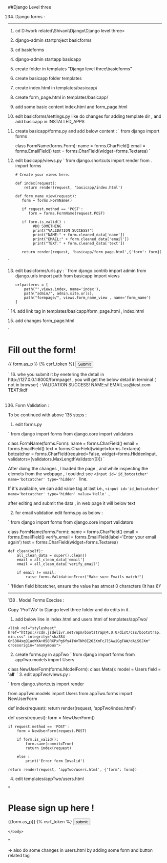 ##Django Level three 

134. Django forms : 
-----------------
1. cd D:\work related\Shivani\Django\Django level three>
2. django-admin startproject basicforms 
3. cd basicforms
4. django-admin startapp basicapp
5. create folder in templates "Django level three\basicforms"
6. create basicapp folder templates
7. create index.html in templates/basicapp/
8. create form_page.html in templates/basicapp/
9. add some basic content index.html and form_page.html
10. edit basicforms/settings.py like do changes for adding template dir , and add basicapp in INSTALLED_APPS
11. create basicapp/forms.py and add below content :
`
       from django import forms
       
       class FormName(forms.Form):
       	name = forms.CharField()
       	email = forms.EmailField()
       	text = forms.CharField(widget=forms.Textarea)
`

12. edit basicapp/views.py 
`
        from django.shortcuts import render
        from . import forms
        
        # Create your views here.
        
        def index(request):
        	return render(request, 'basicapp/index.html')
        
        def form_name_view(request):
           form = forms.FormName()
           
           if request.method == 'POST':
              form = forms.FormName(request.POST)

           if form.is_valid() : 
                #DO SOMETHING 
                print("VALIDATION SUCCESS!")
                print("NAME:" + form.cleaned_data['name'])
                print("EMAIL:" + form.cleaned_data['email'])
                print("TEXT:" + form.cleaned_data['text'])
        
           return render(request, 'basicapp/form_page.html',{'form': form})

`

13. edit basicforms/urls.py : 
`
        from django.contrib import admin
        from django.urls import path
        from basicapp import views
        
        
        urlpatterns = [
        	path("",views.index, name='index'),
        	path("admin/", admin.site.urls),
        	path("formpage/", views.form_name_view , name='form_name')
        ]

`
14. add link tag in  templates/basicapp/form_page.html , index.html 

<link rel="stylesheet" href="https://cdn.jsdelivr.net/npm/bootstrap@4.0.0/dist/css/bootstrap.min.css" integrity="sha384-Gn5384xqQ1aoWXA+058RXPxPg6fy4IWvTNh0E263XmFcJlSAwiGgFAW/dAiS6JXm" crossorigin="anonymous">

15. add changes form_page.html 

`
<body>
        <h1>Fill out the form!</h1>
        <div class="container">
            <form method="POST">
                {{ form.as_p }}
                {% csrf_token %}
                <input type="submit" class="btn btn-primary" value="Submit">
            </form>
        </div>
    </body>
`
16. whe you submit it by enetering the detail in http://127.0.0.1:8000/formpage/ , you will get the below detail in terminal ( not in browser) : 
VALIDATION SUCCESS!
NAME:sf
EMAIL:as@test.com
TEXT:lkdf


######

136. Form Validation : 

To be continued with above 135 steps : 

1. edit forms.py 

`
from django import forms
from django.core import validators

class FormName(forms.Form):
    name = forms.CharField()
    email = forms.EmailField()
    text = forms.CharField(widget=forms.Textarea)
    botcatcher = forms.CharField(required=False,
                                 widget=forms.HiddenInput,
                                 validators=[validators.MaxLengthValidator(0)])
`


After doing the changes , I loaded the page , and while inspecting the elemets from the webpage , i couldn;t see 
`<input id='id_botcatcher' name='botcatcher' type='hidden' ` line. 

If it's available, we can add value tag at last i.e., 
`<input id='id_botcatcher' name='botcatcher' type='hidden' value='Hello' `, 

after editing and submit the data , in web page it will below text 


2. for email validation edit forms.py as below : 

`
from django import forms
from django.core import validators

class FormName(forms.Form):
    name = forms.CharField()
    email = forms.EmailField()
    verify_email = forms.EmailField(label='Enter your email again')
    text = forms.CharField(widget=forms.Textarea)

    def clean(self):
        all_clean_data = super().clean()
        email = all_clean_data['email']
        vmail = all_clean_data['verify_email']

        if email != vmail:
            raise forms.ValidationError("Make sure Emails match!")
`
'Hiden field bitcatcher, ensure the value has atmost 0 characters (It has 6)'



-------
138 . Model Forms Execise : 

Copy 'ProTWo' to Django level three folder and do edits in it . 

1. add below line in index.html and users.html of templates/appTwo/

`<link rel="stylesheet" href="https://cdn.jsdelivr.net/npm/bootstrap@4.0.0/dist/css/bootstrap.min.css" integrity="sha384-Gn5384xqQ1aoWXA+058RXPxPg6fy4IWvTNh0E263XmFcJlSAwiGgFAW/dAiS6JXm" crossorigin="anonymous"> `

2. create forms.py in appTwo
`
from django import forms
from appTwo.models import Users

class NewUserForm(forms.ModelForm):
    class Meta():
        model = Users
        field = '__all__'
`
3. edit appTwo/views.py : 

`
from django.shortcuts import render

from appTwo.models import Users
from appTwo.forms import NewUserForm

def index(request):
    return render(request, 'appTwo/index.html')


def users(request):
    form = NewUserForm()

    if request.method == 'POST':
        form = NewUserForm(request.POST)

        if form.is_valid():
            form.save(commit=True)
            return index(request)
        
        else :
            print('Error form Invalid')

    return render(request, 'appTwo/users.html', {'form': form})


4. edit templates/appTwo/users.html

"
<!DOCTYPE html>

<html>
    <head>
        <meta charset="utf-8">
        <title>Users</title>
        <link rel="stylesheet" href="https://cdn.jsdelivr.net/npm/bootstrap@4.0.0/dist/css/bootstrap.min.css" integrity="sha384-Gn5384xqQ1aoWXA+058RXPxPg6fy4IWvTNh0E263XmFcJlSAwiGgFAW/dAiS6JXm" crossorigin="anonymous">
    </head>
    <body>
        <div class="container">
            <h1>Please sign up here !</h1>
            <form method="POST">
                {{form.as_p}}
                {% csrf_token %}
                <input type="submit" class="btn btn-primary" value="submit">
            </form>
        </div>
        
          
    </body>
</html>
"

-> also do some changes in users.html by adding some form and button related tag 

